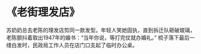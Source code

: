 # 《老街理发店》
苏奶奶总去老陈的理发店剪同一款发型。年轻人笑她固执，直到拆迁队砸破玻璃，老陈颤抖着取出1947年的婚书：“当年你说，等打完仗就办婚礼。”
梳子落下最后一缕白发时，民政局工作人员在店门口支起了临时办公桌。

